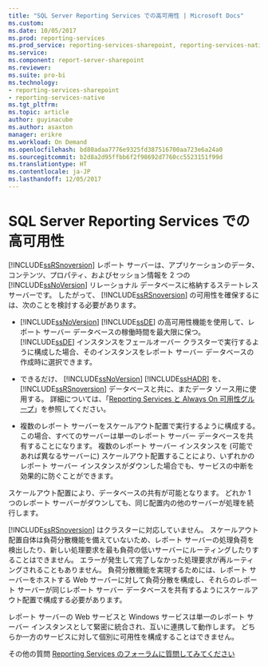 ```yaml
---
title: "SQL Server Reporting Services での高可用性 | Microsoft Docs"
ms.custom: 
ms.date: 10/05/2017
ms.prod: reporting-services
ms.prod_service: reporting-services-sharepoint, reporting-services-native
ms.service: 
ms.component: report-server-sharepoint
ms.reviewer: 
ms.suite: pro-bi
ms.technology:
- reporting-services-sharepoint
- reporting-services-native
ms.tgt_pltfrm: 
ms.topic: article
author: guyinacube
ms.author: asaxton
manager: erikre
ms.workload: On Demand
ms.openlocfilehash: bd80adaa7776e9325fd387516700aa723e6a24a0
ms.sourcegitcommit: b2d8a2d95ffbb6f2f98692d7760cc5523151f99d
ms.translationtype: HT
ms.contentlocale: ja-JP
ms.lasthandoff: 12/05/2017
---
```

# <a name="high-availability-in-sql-server-reporting-services"></a>SQL Server Reporting Services での高可用性

[!INCLUDE[ssRSnoversion](../../includes/ssrsnoversion-md.md)] レポート サーバーは、アプリケーションのデータ、コンテンツ、プロパティ、およびセッション情報を 2 つの [!INCLUDE[ssNoVersion](../../includes/ssnoversion-md.md)] リレーショナル データベースに格納するステートレス サーバーです。 したがって、 [!INCLUDE[ssRSnoversion](../../includes/ssrsnoversion-md.md)] の可用性を確保するには、次のことを検討する必要があります。  
  
-   [!INCLUDE[ssNoVersion](../../includes/ssnoversion-md.md)] [!INCLUDE[ssDE](../../includes/ssde-md.md)] の高可用性機能を使用して、レポート サーバー データベースの稼働時間を最大限に保つ。 [!INCLUDE[ssDE](../../includes/ssde-md.md)] インスタンスをフェールオーバー クラスターで実行するように構成した場合、そのインスタンスをレポート サーバー データベースの作成時に選択できます。  
  
-   できるだけ、 [!INCLUDE[ssNoVersion](../../includes/ssnoversion-md.md)] [!INCLUDE[ssHADR](../../includes/sshadr-md.md)] を、 [!INCLUDE[ssRSnoversion](../../includes/ssrsnoversion-md.md)] データベースと共に、またデータ ソース用に使用する。 詳細については、「[Reporting Services と Always On 可用性グループ](../../database-engine/availability-groups/windows/reporting-services-with-always-on-availability-groups-sql-server.md)」を参照してください。  
  
-   複数のレポート サーバーをスケールアウト配置で実行するように構成する。この場合、すべてのサーバーは単一のレポート サーバー データベースを共有することになります。 複数のレポート サーバー インスタンスを (可能であれば異なるサーバーに) スケールアウト配置することにより、いずれかのレポート サーバー インスタンスがダウンした場合でも、サービスの中断を効果的に防ぐことができます。  
  
 スケールアウト配置により、データベースの共有が可能となります。 どれか 1 つのレポート サーバーがダウンしても、同じ配置内の他のサーバーが処理を続行します。  
  
 [!INCLUDE[ssRSnoversion](../../includes/ssrsnoversion-md.md)] はクラスターに対応していません。 スケールアウト配置自体は負荷分散機能を備えていないため、レポート サーバーの処理負荷を検出したり、新しい処理要求を最も負荷の低いサーバーにルーティングしたりすることはできません。 エラーが発生して完了しなかった処理要求が再ルーティングされることもありません。 負荷分散機能を実現するためには、レポート サーバーをホストする Web サーバーに対して負荷分散を構成し、それらのレポート サーバーが同じレポート サーバー データベースを共有するようにスケールアウト配置で構成する必要があります。  
  
 レポート サーバーの Web サービスと Windows サービスは単一のレポート サーバー インスタンスとして緊密に統合され、互いに連携して動作します。 どちらか一方のサービスに対して個別に可用性を構成することはできません。  

その他の質問 [Reporting Services のフォーラムに質問してみてください](http://go.microsoft.com/fwlink/?LinkId=620231)

